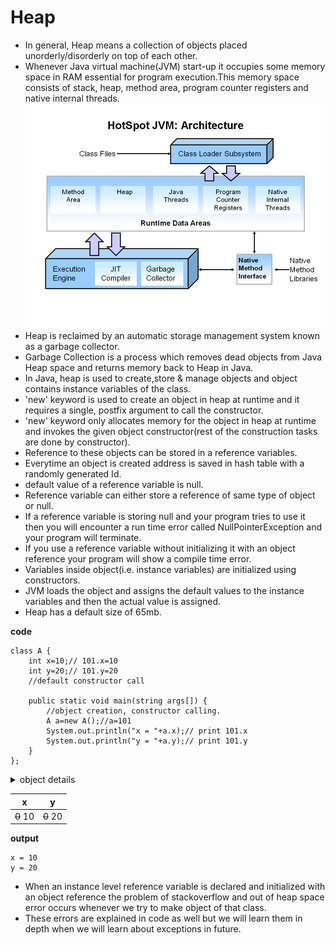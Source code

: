# Heap

* In general, Heap means a collection of objects placed unorderly/disorderly on top of each other.
* Whenever Java virtual machine(JVM) start-up it occupies some memory space in RAM essential for program execution.This memory space consists of stack, heap, method area, program counter registers and native internal threads.
![picture alt](https://github.com/mittulmandhan/java-interview-prep/blob/master/img/Heap/JVM%20Architecture.PNG)
* Heap is reclaimed by an automatic storage management system known as a garbage collector.
* Garbage Collection is a process which removes dead objects from Java Heap space and returns memory back to Heap in Java.
* In Java, heap is used to create,store & manage objects and object contains instance variables of the class.
* 'new' keyword is used to create an object in heap at runtime and it requires a single, postfix argument to call the constructor.
* 'new' keyword only allocates memory for the object in heap at runtime and invokes the given object constructor(rest of the construction tasks are done by constructor).
* Reference to these objects can be stored in a reference variables.
* Everytime an object is created address is saved in hash table with a randomly generated Id.
* default value of a reference variable is null.
* Reference variable can either store a reference of same type of object or null.
* If a reference variable is storing null and your program tries to use it then you will encounter a run time error called NullPointerException and your program will terminate.
* If you use a reference variable without initializing it with an object reference your program will show a compile  time error.
* Variables inside object(i.e. instance variables) are initialized using constructors.
* JVM loads the object and assigns the default values to the instance variables and then the actual value is assigned.
* Heap has a default size of 65mb.

**code**
````
class A {
    int x=10;// 101.x=10
    int y=20;// 101.y=20
    //default constructor call
    
    public static void main(string args[]) {
        //object creation, constructor calling.
        A a=new A();//a=101
        System.out.println("x = "+a.x);// print 101.x
        System.out.println("y = "+a.y);// print 101.y
    }
};
````

<details>
    <summary>object details</summary>
    <p>object name: a</p>
    <p>object type: class A</p>
    <p>object address: 101(lets say)</p>
</details>

x          |y
---------- |---------
~~0~~ 10   |~~0~~ 20


**output**
````
x = 10
y = 20
````

* When an instance level reference variable is declared and initialized with an object reference the problem of stackoverflow and out of heap space error occurs whenever we try to make object of that class.
* These errors are explained in code as well but we will learn them in depth when we will learn about exceptions in future.
